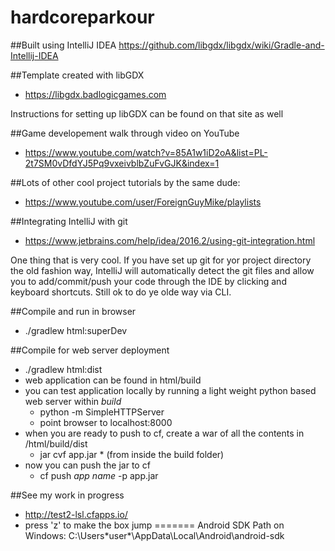 # hardcoreparkour

##Built using IntelliJ IDEA
https://github.com/libgdx/libgdx/wiki/Gradle-and-Intellij-IDEA

##Template created with libGDX
- https://libgdx.badlogicgames.com

Instructions for setting up libGDX can be found on that site as well


##Game developement walk through video on YouTube
- https://www.youtube.com/watch?v=85A1w1iD2oA&list=PL-2t7SM0vDfdYJ5Pq9vxeivblbZuFvGJK&index=1

##Lots of other cool project tutorials by the same dude:
- https://www.youtube.com/user/ForeignGuyMike/playlists

##Integrating IntelliJ with git
- https://www.jetbrains.com/help/idea/2016.2/using-git-integration.html

One thing that is very cool. If you have set up git for yor project 
directory the old fashion way, IntelliJ will automatically detect the 
git files and allow you to add/commit/push your code through the IDE by
clicking and keyboard shortcuts. Still ok to do ye olde way via CLI.

##Compile and run in browser
- ./gradlew html:superDev

##Compile for web server deployment
- ./gradlew html:dist
- web application can be found in html/build
- you can test application locally by running a light weight python based web server within *build*
  - python -m SimpleHTTPServer
  - point browser to localhost:8000
- when you are ready to push to cf, create a war of all the contents in /html/build/dist
  - jar cvf app.jar * (from inside the build folder)
- now you can push the jar to cf
  - cf push *app name* -p app.jar

##See my work in progress
- http://test2-lsl.cfapps.io/
- press 'z' to make the box jump
=======
Android SDK Path on Windows: C:\Users\*user*\AppData\Local\Android\android-sdk

#

